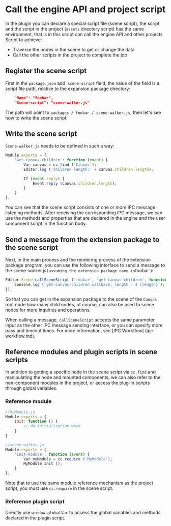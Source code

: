 # Call the engine API and project script

In the plugin you can declare a special script file (scene script), the script and the script in the project (`assets` directory script) has the same environment, that is in this script can call the engine API and other projects Script to achieve:

- Traverse the nodes in the scene to get or change the data
- Call the other scripts in the project to complete the job

## Register the scene script

First in the `package.json` add` scene-script` field, the value of the field is a script file path, relative to the expansion package directory:

```Json
    "Name": "foobar",
    "Scene-script": "scene-walker.js"
```

The path will point to `packages / foobar / scene-walker.js`, then let's see how to write the scene script.

## Write the scene script

`Scene-walker.js` needs to be defined in such a way:

```js
Module.exports = {
    'Get-canvas-children': function (event) {
        Var canvas = cc.find ('Canvas');
        Editor.log ('children length:' + canvas.children.length);

        If (event.reply) {
            Event.reply (canvas.children.length);
        }
    }
};
```

You can see that the scene script consists of one or more IPC message listening methods. After receiving the corresponding IPC message, we can use the methods and properties that are declared in the engine and the user component script in the function body.


## Send a message from the extension package to the scene script

Next, in the main process and the rendering process of the extension package program, you can use the following interface to send a message to the scene-walker.js` (assuming the extension package name is `foobar`):

```js
Editor.Scene.callSceneScript ('foobar', 'get-canvas-children', function (err, length) {
    Console.log (`get-canvas-children callback: length - $ {length}`);
});
```

So that you can get in the expansion package to the scene of the `Canvas` root node how many child nodes, of course, can also be used to scene nodes for more inquiries and operations.

When calling a message, `callSceneScript` accepts the same parameter input as the other IPC message sending interface, or you can specify more pass and timeout times. For more information, see [IPC Workflow] (ipc-workflow.md).


## Reference modules and plugin scripts in scene scripts

In addition to getting a specific node in the scene script via `cc.find` and manipulating the node and mounted components, we can also refer to the non-component modules in the project, or access the plug-in scripts through global variables.

### Reference module

```js
//MyModule.js
Module.exports = {
    Init: function () {
        // do initialization work
    }
}

//scene-walker.js
Module.exports = {
    'Init-module': function (event) {
        Var myModule = cc.require ('MyModule');
        MyModule.init ();
    }
};
```

Note that to use the same module reference mechanism as the project script, you must use `cc.require` in the scene script.


### Reference plugin script

Directly use `window.globalVar` to access the global variables and methods declared in the plugin script.
